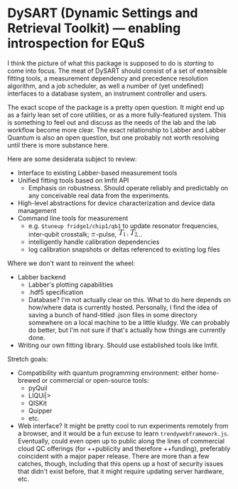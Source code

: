 # DySART (Dynamic Settings and Retrieval Toolkit) &mdash; enabling introspection for EQuS

I think the picture of what this package is supposed to do is _starting_ to come into focus. The meat of DySART should consist
of a set of extensible fitting tools, a measurement dependency and precedence resolution algorithm, and a job scheduler,
as well a number of (yet undefined) interfaces to a database system, an instrument controller and users.

The exact scope of the package is a pretty open question. It might end up as a fairly lean set of core utilities,
or as a more fully-featured system. This is something to feel out and discuss as the needs of the lab
and the lab workflow become more clear. The exact relationship to Labber and Labber Quantum is also an open
question, but one probably not worth resolving until there is more substance here.

Here are some desiderata subject to review:
* Interface to existing Labber-based measurement tools
* Unified fitting tools based on lmfit API
    * Emphasis on robustness. Should operate reliably and predictably on any conceivable real data from the experiments.
* High-level abstractions for device characterization and device data management
* Command line tools for measurement
  * e.g. `$tuneup fridge1/chip1/qb1` to update resonator frequencies, inter-qubit crosstalk; ![](.img/pi.gif)-pulse, ![](.img/T1T2.gif)...
  * intelligently handle calibration dependencies
  * log calibration snapshots or deltas referenced to existing log files

Where we don't want to reinvent the wheel:
* Labber backend
  * Labber's plotting capabilities
  * .hdf5 specification
  * Database? I'm not actually clear on this. What to do here depends on how/where data is currently hosted. Personally, I find the idea of saving a bunch of hand-titled .json files in some directory somewhere on a local machine to be a little kludgy. We can probably do better, but I'm not sure if that's actually how things are currently done.
* Writing our own fitting library. Should use established tools like lmfit.

Stretch goals:
* Compatibility with quantum programming environment: either home-brewed or commercial or open-source tools:
	* pyQuil
	* LIQUi|>
	* QISKit
  * Quipper
  * etc.
* Web interface? It might be pretty cool to run experiments remotely from a browser, and it would be a fun excuse to learn `trendywebframework.js`. Eventually, could even open up to public along the lines of commercial cloud QC offerings (for ++publicity and therefore ++funding), preferably coincident with a major paper release. There are more than a few catches, though, including that this opens up a host of security issues that didn't exist before, that it might require updating server hardware, etc.
